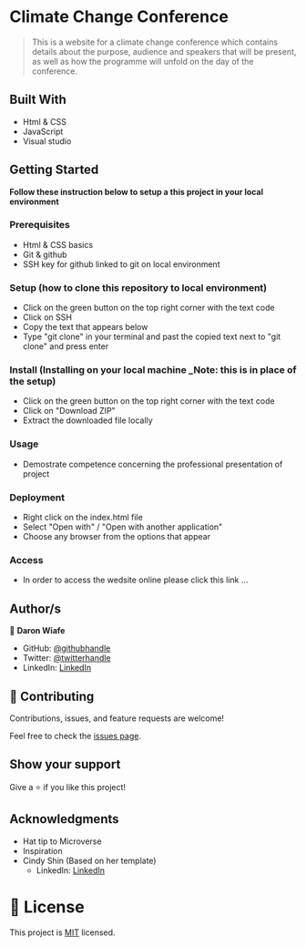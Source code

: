# Climate Change Conference

> This is a website for a climate change conference which contains details about the purpose, audience and speakers that will be present, as well as how the programme will unfold on the day of the conference.

## Built With

- Html & CSS
- JavaScript
- Visual studio

## Getting Started

**Follow these instruction below to setup a this project in your local environment**

### Prerequisites

- Html & CSS basics
- Git & github
- SSH key for github linked to git on local environment

### Setup (how to clone this repository to local environment)

- Click on the green button on the top right corner with the text code
- Click on SSH
- Copy the text that appears below 
- Type "git clone" in your terminal and past the copied text next to "git clone" and press enter

### Install (Installing on your local machine _Note: this is in place of the setup)

- Click on the green button on the top right corner with the text code
- Click on "Download ZIP"
- Extract the downloaded file locally

### Usage

- Demostrate competence concerning the professional presentation of project

### Deployment
- Right click on the index.html file
- Select "Open with" / "Open with another application"
- Choose any browser from the options that appear

### Access
- In order to access the wedsite online please click this link ...

## Author/s

👤 **Daron Wiafe**

- GitHub: [@githubhandle](https://github.com/Daron976)
- Twitter: [@twitterhandle](https://twitter.com/WiafeDaron)
- LinkedIn: [LinkedIn](https://www.linkedin.com/in/daron-wiafe-1b88141a6/)

## 🤝 Contributing

Contributions, issues, and feature requests are welcome!

Feel free to check the [issues page](https://github.com/Daron976/Hello-world/issues). 

## Show your support

Give a ⭐️ if you like this project!

## Acknowledgments

- Hat tip to Microverse 
- Inspiration
- Cindy Shin (Based on her template)
  - LinkedIn: [LinkedIn](https://www.linkedin.com/in/adagio07/)

    
# 📝 License

This project is [MIT](./LICENSE) licensed.
